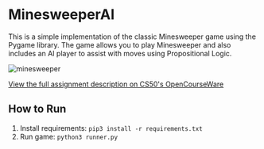 # MinesweeperAI

This is a simple implementation of the classic Minesweeper game using the Pygame library. The game allows you to play Minesweeper and also includes an AI player to assist with moves using Propositional Logic.

<img src="https://cs50.harvard.edu/ai/2020/projects/1/minesweeper/images/game.png" alt="minesweeper">

[View the full assignment description on CS50's OpenCourseWare](https://cs50.harvard.edu/ai/2020/projects/1/minesweeper/)

## How to Run
1. Install requirements: ```pip3 install -r requirements.txt```
2. Run game: ```python3 runner.py```
